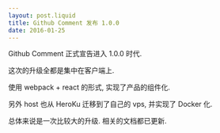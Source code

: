 ```yaml
---
layout: post.liquid
title: Github Comment 发布 1.0.0
date: 2016-01-25
---
```


Github Comment 正式宣告进入 1.0.0 时代.

这次的升级全都是集中在客户端上.

使用 webpack + react 的形式, 实现了产品的组件化.

另外 host 也从 HeroKu 迁移到了自己的 vps, 并实现了 Docker 化.

总体来说是一次比较大的升级. 相关的文档都已更新.


<div id="github-comments"></div>
<script src="https://cdn.rawgit.com/teddy-ma/github-comment/v1.0.1/client/github-comment.js"
  id="github-comment" data-username="teddy-ma"
  data-repo="github-comment" data-page-id="5">
</script>
